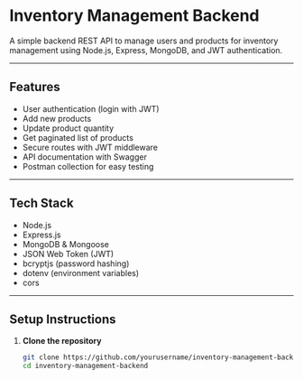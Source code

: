 # Inventory Management Backend

A simple backend REST API to manage users and products for inventory management using Node.js, Express, MongoDB, and JWT authentication.

---

## Features

- User authentication (login with JWT)
- Add new products
- Update product quantity
- Get paginated list of products
- Secure routes with JWT middleware
- API documentation with Swagger
- Postman collection for easy testing

---

## Tech Stack

- Node.js
- Express.js
- MongoDB & Mongoose
- JSON Web Token (JWT)
- bcryptjs (password hashing)
- dotenv (environment variables)
- cors

---

## Setup Instructions

1. **Clone the repository**

   ```bash
   git clone https://github.com/yourusername/inventory-management-backend.git
   cd inventory-management-backend
